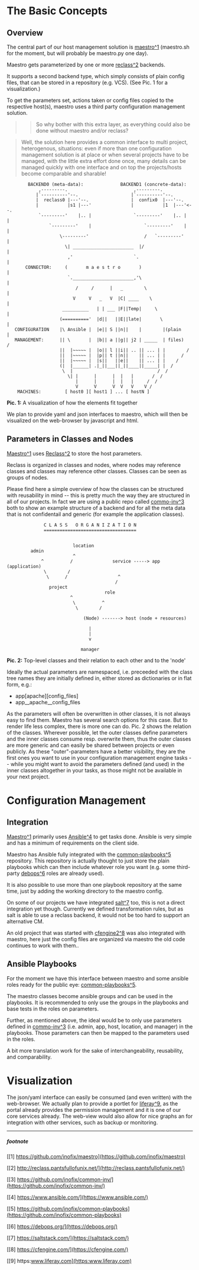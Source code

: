 # The Basic Concepts #

## Overview ##

The central part of our host management solution is [maestro](https://github.com/inofix/maestro)[^1](https://github.com/inofix/maestro/wiki/Architecture/#footnote) (maestro.sh for the moment, but will probably be maestro.py one day).

Maestro gets parameterized by one or more [reclass](http://reclass.pantsfullofunix.net/)[^2](https://github.com/inofix/maestro/wiki/Architecture/#footnote) backends.

It supports a second backend type, which simply consists of plain config files, that can be stored in a repository (e.g. VCS). (See Pic. 1 for a visualization.)

To get the parameters set, actions taken or config files copied to the respective host(s), maestro uses a third party configuration management solution.

>> So why bother with this extra layer, as everything could also be done without maestro and/or reclass?

> Well, the solution here provides a common interface to multi project, heterogenous, situations: even if more than one configuration management solution is at place or when several projects have to be managed, with the little extra effort done once, many details can be managed quickly with one interface and on top the projects/hosts become comparable and sharable!


            BACKEND0 (meta-data):              BACKEND1 (concrete-data):
                ,---------.                         ,---------.
               |`----------'--.                    |`----------'--.
               |  reclass0 |---'--.                |  confix0  |---'--.
               |           |s1 |---'               |           |1  |---'<--.
                `---------'    |.. |                `---------'    |.. |   |
                    `---------'    |                    `---------'    |   |
                        \---------'                     /   `---------'    |
                          \| _______________________  |/                   |
                           ,'                       `.                     |
           CONNECTOR:     (       m a e s t r o       )                    |
                           `._______________________,'\                    |
                              /     /      |   _        \                  |
                             V     V   _   V  |C| ____    \                |
                         __________   | | ___ |F||Temp|     \              |
                        (=========='  |d||   ||E||late|       \            |
       CONFIGURATION    |\ Ansible |  |e|| S ||n||    |        |(plain     |
       MANAGEMENT:      || \       |  |b|| a ||g|| j2 | _____  | files)   /
                        ||  |~~~~~ |  |o|| l ||i|| .. || ... | |        /
                        ||  |~~~~~ |  |p|| t ||n||    || ... | |      /
                        ||  |~~~~~ |  |s||   ||e||    || ... | |    /
                        (|  |______| .|_||___||_||____||_____| |  /
                         \  |                                /  /
                           \| |      |      |  |   |       /  /
                              |      |      |  |   |     /  /
                              V      V      V  V   V    V /
        MACHINES:         [ host0 ][ host1 ] ... [ hostN ]
**Pic. 1:** A visualization of how the elements fit together

We plan to provide yaml and json interfaces to maestro, which will then be visualized on the web-browser by javascript and html.


## Parameters in Classes and Nodes ##

[Maestro](https://github.com/inofix/maestro)[^1](https://github.com/inofix/maestro/wiki/Architecture/#footnote) uses [Reclass](http://reclass.pantsfullofunix.net/)[^2](https://github.com/inofix/maestro/wiki/Architecture/#footnote) to store the host parameters.

Reclass is organized in classes and nodes, where nodes may reference classes and classes may reference other classes. Classes can be seen as groups of nodes.

Please find here a simple overview of how the classes can be structured with reusability in mind -- this is pretty much the way they are structured in all of our projects. In fact we are using a public repo called [commo-inv](https://github.com/inofix/common-inv/)[^3](https://github.com/inofix/maestro/wiki/Architecture/#footnote) both to show an example structure of a backend and for all the meta data that is not confidentail and generic (for example the application classes).


                  C L A S S   O R G A N I Z A T I O N
                  ===================================


                             location
             admin
                             ^
                 ^          /               service -----> app (application)
                  \        /
                   \      /                   ^
                                             /
                    project
                                         role
                            ^
                             \          ^
                              \        /

                                 (Node) -------> host (node + resources)

                                   |
                                   |
                                   v

                                manager
**Pic. 2:** Top-level classes and their relation to each other and to the 'node'

Ideally the actual parameters are namespaced, i.e. preceeded with the class tree names they are initially defined in, either stored as dictionaries or in flat form, e.g.:
* app[apache][config_files]
* app__apache__config_files

As the parameters will often be overwritten in other classes, it is not always easy to find them. Maestro has several search options for this case. But to render life less complex, there is more one can do. Pic. 2 shows the relation of the classes. Wherever possible, let the outer classes define parameters and the inner classes consume resp. overwrite them, thus the outer classes are more generic and can easily be shared between projects or even publicly. As these "outer"-parameters have a better visibility, they are the first ones you want to use in your configuration management engine tasks -- while you might want to avoid the parameters defined (and used) in the inner classes altogether in your tasks, as those might not be available in your next project.



# Configuration Management #

## Integration ##

[Maestro](https://github.com/inofix/maestro)[^1](https://github.com/inofix/maestro/wiki/Architecture/#footnote) primarily uses [Ansible](https://www.ansible.com/)[^4](https://github.com/inofix/maestro/wiki/Architecture/#footnote) to get tasks done. Ansible is very simple and has a minimum of requirements on the client side.

Maestro has Ansible fully integrated with the [common-playbooks](https://github.com/inofix/common-playbooks)[^5](https://github.com/inofix/maestro/wiki/Architecture/#footnote) repository. This repository is actually thought to just store the plain playbooks which can then include whatever role you want (e.g. some third-party [debops](https://debops.org/)[^6](https://github.com/inofix/maestro/wiki/Architecture/#footnote) roles are already used).

It is also possible to use more than one playbook repository at the same time, just by adding the working directory to the maestro config.

On some of our projects we have integrated [salt](https://saltstack.com/)[^7](https://github.com/inofix/maestro/wiki/Architecture/#footnote) too, this is not a direct integration yet though. Currently we defined transformation rules, but as salt is able to use a reclass backend, it would not be too hard to support an alternative CM.

An old project that was started with [cfengine2](https://cfengine.com/)[^8](https://github.com/inofix/maestro/wiki/Architecture/#footnote) was also integrated with maestro, here just the config files are organized via maestro the old code continues to work with them..

## Ansible Playbooks ##

For the moment we have this interface between maestro and some ansible roles ready for the public eye: [common-playbooks](https://github.com/inofix/common-playbooks)[^5](https://github.com/inofix/maestro/wiki/Architecture/#footnote).

The maestro classes become ansible groups and can be used in the playbooks. It is recommended to only use the groups in the playbooks and base tests in the roles on parameters.

Further, as mentioned above, the ideal would be to only use parameters defined in [commo-inv](https://github.com/inofix/common-inv/)[^3](https://github.com/inofix/maestro/wiki/Architecture/#footnote) (i.e. admin, app, host, location, and manager) in the playbooks. Those parameters can then be mapped to the parameters used in the roles.

A bit more translation work for the sake of interchangeability, reusability, and comparability. 

# Visualization #

The json/yaml interface can easily be consumed (and even written) with the web-browser. We actually plan to provide a portlet for [liferay](https:www.liferay.com)[^9](https://github.com/inofix/maestro/wiki/Architecture/#footnote), as the portal already provides the permission management and it is one of our core services already. The web-view would also allow for nice graphs an for integration with other services, such as backup or monitoring.

----
##### footnote #####
[[1] https://github.com/inofix/maestro](https://github.com/inofix/maestro)

[[2] http://reclass.pantsfullofunix.net/](http://reclass.pantsfullofunix.net/)

[[3] https://github.com/inofix/common-inv/](https://github.com/inofix/common-inv/)

[[4] https://www.ansible.com/](https://www.ansible.com/)

[[5] https://github.com/inofix/common-playbooks](https://github.com/inofix/common-playbooks)

[[6] https://debops.org/](https://debops.org/)

[[7] https://saltstack.com/](https://saltstack.com/)

[[8] https://cfengine.com/](https://cfengine.com/)

[[9] https:www.liferay.com](https:www.liferay.com)
